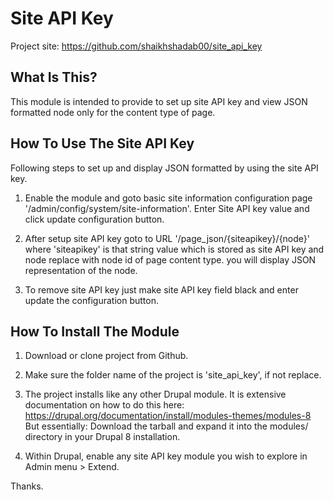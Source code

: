 Site API Key
=======================

Project site: https://github.com/shaikhshadab00/site_api_key

What Is This?
-------------

This module is intended to provide to set up site API key and view JSON formatted node only for the content type of page.  


How To Use The Site API Key
-----------------------

Following steps to set up and display JSON  formatted by using the site API key.

1. Enable the module and goto basic site information configuration page 
'/admin/config/system/site-information'. Enter Site API key value and click update configuration button.

2. After setup site API key goto to URL '/page_json/{siteapikey}/{node}'
where 'siteapikey' is that string value which is stored as site API key
and node replace with node id of page content type. you will display JSON
representation of the node.

3. To remove site API key just make site API key field black and enter 
update the configuration button.

How To Install The Module
--------------------------
1. Download or clone project from Github.

2. Make sure the folder name of the project is 'site_api_key', if not replace. 

3. The project installs like any other Drupal module. It is extensive
documentation on how to do this here:
https://drupal.org/documentation/install/modules-themes/modules-8 But essentially:
Download the tarball and expand it into the modules/ directory in your Drupal 8
installation.

4. Within Drupal, enable any site API key module you wish to explore in Admin
menu > Extend.

Thanks.

